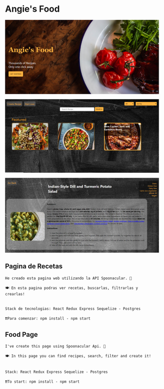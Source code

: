 # Angie's Food

![Image text](./LandingPage.png)


![Image text](./Home.png)


![Image text](./Recipe.png)




## Pagina de Recetas
~~~
He creado esta pagina web utilizando la API Spoonacular. 🥄

🍽️ En esta pagina podras ver recetas, buscarlas, filtrarlas y crearlas!


Stack de tecnologias: React Redux Express Sequelize - Postgres

❗❗Para comenzar: npm install - npm start
~~~
## Food Page
~~~
I've create this page using Spoonacular Api. 🥄

🍽️ In this page you can find recipes, search, filter and create it!


Stack: React Redux Express Sequelize - Postgres

❗❗To start: npm install - npm start
~~~